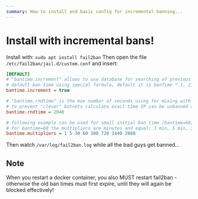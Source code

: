 ```yaml
---
summary: How to install and basic config for incremental banning...
---
```


# Install with incremental bans!

Install with: `sudo apt install fail2ban`
Then open the file `/etc/fail2ban/jail.d/custom.conf` and insert:
```ini
[DEFAULT]
# "bantime.increment" allows to use database for searching of previously banned ip's to increase a
# default ban time using special formula, default it is banTime * 1, 2, 4, 8, 16, 32...
bantime.increment = true

# "bantime.rndtime" is the max number of seconds using for mixing with random time
# to prevent "clever" botnets calculate exact time IP can be unbanned again:
bantime.rndtime = 2048

# following example can be used for small initial ban time (bantime=60) - it grows more aggressive at begin,
# for bantime=60 the multipliers are minutes and equal: 1 min, 5 min, 30 min, 1 hour, 5 hour, 12 hour, 1 day, 2 day
bantime.multipliers = 1 5 30 60 300 720 1440 2880
```
Then watch `/var/log/fail2ban.log` while all the bad guys get banned...

## Note
When you restart a docker container, you also MUST restart fail2ban - otherwise the old ban times must first expire, until they will again be blocked effectively!
